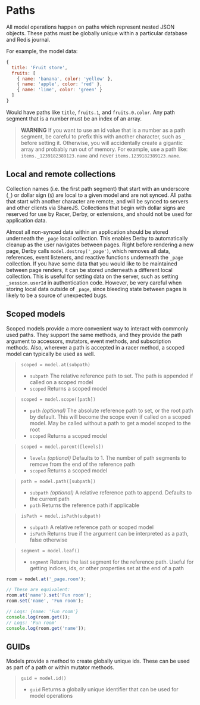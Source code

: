 # Paths

All model operations happen on paths which represent nested JSON objects. These paths must be globally unique within a particular database and Redis journal.

For example, the model data:

```js
{
  title: 'Fruit store',
  fruits: [
    { name: 'banana', color: 'yellow' },
    { name: 'apple', color: 'red' },
    { name: 'lime', color: 'green' }
  ]
}
```

Would have paths like `title`, `fruits.1`, and `fruits.0.color`. Any path segment that is a number must be an index of an array.

> **WARNING** If you want to use an id value that is a number as a path segment, be careful to prefix this with another character, such as `_` before setting it. Otherwise, you will accidentally create a gigantic array and probably run out of memory. For example, use a path like: `items._1239182389123.name` and never `items.1239182389123.name`.

## Local and remote collections

Collection names (i.e. the first path segment) that start with an underscore (`_`) or dollar sign (`$`) are local to a given model and are not synced. All paths that start with another character are remote, and will be synced to servers and other clients via ShareJS. Collections that begin with dollar signs are reserved for use by Racer, Derby, or extensions, and should not be used for application data.

Almost all non-synced data within an application should be stored underneath the `_page` local collection. This enables Derby to automatically cleanup as the user navigates between pages. Right before rendering a new page, Derby calls `model.destroy('_page')`, which removes all data, references, event listeners, and reactive functions underneath the `_page` collection. If you have some data that you would like to be maintained between page renders, it can be stored underneath a different local collection. This is useful for setting data on the server, such as setting `_session.userId` in authentication code. However, be very careful when storing local data outside of `_page`, since bleeding state between pages is likely to be a source of unexpected bugs.

## Scoped models

Scoped models provide a more convenient way to interact with commonly used paths. They support the same methods, and they provide the path argument to accessors, mutators, event methods, and subscription methods. Also, wherever a path is accepted in a racer method, a scoped model can typically be used as well.

> `scoped = model.at(subpath)`
> * `subpath` The relative reference path to set. The path is appended if called on a scoped model
> * `scoped` Returns a scoped model

> `scoped = model.scope([path])`
> * `path` *(optional)* The absolute reference path to set, or the root path by default. This will become the scope even if called on a scoped model. May be called without a path to get a model scoped to the root
> * `scoped` Returns a scoped model

> `scoped = model.parent([levels])`
> * `levels` *(optional)* Defaults to 1. The number of path segments to remove from the end of the reference path
> * `scoped` Returns a scoped model

> `path = model.path([subpath])`
> * `subpath` *(optional)* A relative reference path to append. Defaults to the current path
> * `path` Returns the reference path if applicable

> `isPath = model.isPath(subpath)`
> * `subpath` A relative reference path or scoped model
> * `isPath` Returns true if the argument can be interpreted as a path, false otherwise

> `segment = model.leaf()`
> * `segment` Returns the last segment for the reference path. Useful for getting indices, ids, or other properties set at the end of a path

```js
room = model.at('_page.room');

// These are equivalent:
room.at('name').set('Fun room');
room.set('name', 'Fun room');

// Logs: {name: 'Fun room'}
console.log(room.get());
// Logs: 'Fun room'
console.log(room.get('name'));
```

## GUIDs

Models provide a method to create globally unique ids. These can be used as part of a path or within mutator methods.

> `guid = model.id()`
> * `guid` Returns a globally unique identifier that can be used for model operations
